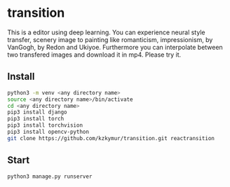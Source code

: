 # transition
This is a editor using deep learning. You can experience neural style transfer, scenery image to painting like romanticism, impressionism, by VanGogh, by Redon and Ukiyoe. Furthermore you can interpolate between two transfered images and download it in mp4. Please try it.

## Install
```bash
python3 -m venv <any directory name>
source <any directory name>/bin/activate
cd <any directory name>
pip3 install django
pip3 install torch
pip3 install torchvision
pip3 install opencv-python
git clone https://github.com/kzkymur/transition.git reactransition
```

## Start
```bash
python3 manage.py runserver
```
